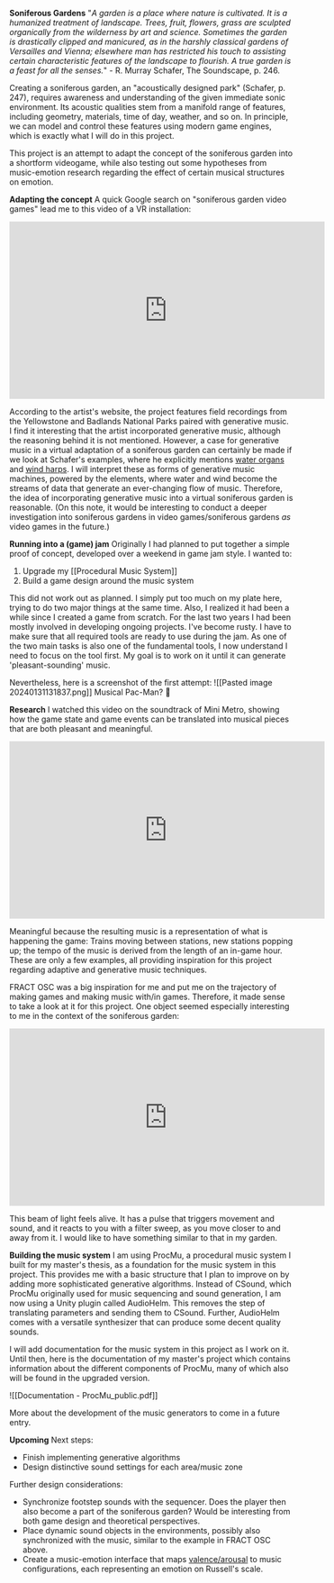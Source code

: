 **Soniferous Gardens**
"*A garden is a place where nature is cultivated. It is a humanized treatment of landscape. Trees, fruit, flowers, grass are sculpted organically from the wilderness by art and science. Sometimes the garden is drastically clipped and manicured, as in the harshly classical gardens of Versailles and Vienna; elsewhere man has restricted his touch to assisting certain characteristic features of the landscape to flourish. A true garden is a feast for all the senses.*" - R. Murray Schafer, The Soundscape, p. 246.

Creating a soniferous garden, an "acoustically designed park" (Schafer, p. 247), requires awareness and understanding of the given immediate sonic environment. Its acoustic qualities stem from a manifold range of features, including geometry, materials, time of day, weather, and so on.
In principle, we can model and control these features using modern game engines, which is exactly what I will do in this project.

This project is an attempt to adapt the concept of the soniferous garden into a shortform videogame, while also testing out some hypotheses from music-emotion research regarding the effect of certain musical structures on emotion.

**Adapting the concept**
A quick Google search on "soniferous garden video games" lead me to this video of a VR installation:

<iframe width="560" height="315" src="https://www.youtube.com/embed/UY9Jn-PLcxo?si=1IKILycBeK1qzpYH" title="YouTube video player" frameborder="0" allow="accelerometer; autoplay; clipboard-write; encrypted-media; gyroscope; picture-in-picture; web-share" allowfullscreen></iframe>

According to the artist's website, the project features field recordings from the Yellowstone and Badlands National Parks paired with generative music. I find it interesting that the artist incorporated generative music, although the reasoning behind it is not mentioned. However, a case for generative music in a virtual adaptation of a soniferous garden can certainly be made if we look at Schafer's examples, where he explicitly mentions [water organs](https://www.youtube.com/watch?v=n86pF-wQKrw) and [wind harps](https://www.youtube.com/watch?v=pFBKgCk_Uzg). I will interpret these as forms of generative music machines, powered by the elements, where water and wind become the streams of data that generate an ever-changing flow of music. Therefore, the idea of incorporating generative music into a virtual soniferous garden is reasonable.
(On this note, it would be interesting to conduct a deeper investigation into soniferous gardens in video games/soniferous gardens *as* video games in the future.)

**Running into a (game) jam**
Originally I had planned to put together a simple proof of concept, developed over a weekend in game jam style. I wanted to: 
1. Upgrade my [[Procedural Music System]]
2. Build a game design around the music system

This did not work out as planned. I simply put too much on my plate here, trying to do two major things at the same time. Also, I realized it had been a while since I created a game from scratch. For the last two years I had been mostly involved in developing ongoing projects. I've become rusty. I have to make sure that all required tools are ready to use during the jam. As one of the two main tasks is also one of the fundamental tools, I now understand I need to focus on the tool first. My goal is to work on it until it can generate 'pleasant-sounding' music.

Nevertheless, here is a screenshot of the first attempt:
![[Pasted image 20240131131837.png]]
Musical Pac-Man? 🤔

**Research**
I watched this video on the soundtrack of Mini Metro, showing how the game state and game events can be translated into musical pieces that are both pleasant and meaningful.

<iframe width="560" height="315" src="https://www.youtube.com/embed/FgV4hSfsl00?si=YH8Y7CDZNEIfqMTR" title="YouTube video player" frameborder="0" allow="accelerometer; autoplay; clipboard-write; encrypted-media; gyroscope; picture-in-picture; web-share" allowfullscreen></iframe>

Meaningful because the resulting music is a representation of what is happening the game: Trains moving between stations, new stations popping up; the tempo of the music is derived from the length of an in-game hour. These are only a few examples, all providing inspiration for this project regarding adaptive and generative music techniques.

FRACT OSC was a big inspiration for me and put me on the trajectory of making games and making music with/in games. Therefore, it made sense to take a look at it for this project. One object seemed especially interesting to me in the context of the soniferous garden:

<iframe width="560" height="315" src="https://www.youtube.com/embed/lP7U9JQcvBY?si=T61a09Pfqw0SObsS" title="YouTube video player" frameborder="0" allow="accelerometer; autoplay; clipboard-write; encrypted-media; gyroscope; picture-in-picture; web-share" allowfullscreen></iframe>

This beam of light feels alive. It has a pulse that triggers movement and sound, and it reacts to you with a filter sweep, as you move closer to and away from it. I would like to have something similar to that in my garden.

**Building the music system**
I am using ProcMu, a procedural music system I built for my master's thesis, as a foundation for the music system in this project. This provides me with a basic structure that I plan to improve on by adding more sophisticated generative algorithms. Instead of CSound, which ProcMu originally used for music sequencing and sound generation, I am now using a Unity plugin called AudioHelm. This removes the step of translating parameters and sending them to CSound. Further, AudioHelm comes with a versatile synthesizer that can produce some decent quality sounds.

I will add documentation for the music system in this project as I work on it. Until then, here is the documentation of my master's project which contains information about the different components of ProcMu, many of which also will be found in the upgraded version.

![[Documentation - ProcMu_public.pdf]]

More about the development of the music generators to come in a future entry.

**Upcoming**
Next steps:
- Finish implementing generative algorithms
- Design distinctive sound settings for each area/music zone

Further design considerations:
- Synchronize footstep sounds with the sequencer. Does the player then also become a part of the soniferous garden? Would be interesting from both game design and theoretical perspectives.
- Place dynamic sound objects in the environments, possibly also synchronized with the music, similar to the example in FRACT OSC above.
- Create a music-emotion interface that maps [valence/arousal](https://www.ncbi.nlm.nih.gov/pmc/articles/PMC2367156/) to music configurations, each representing an emotion on Russell's scale.
